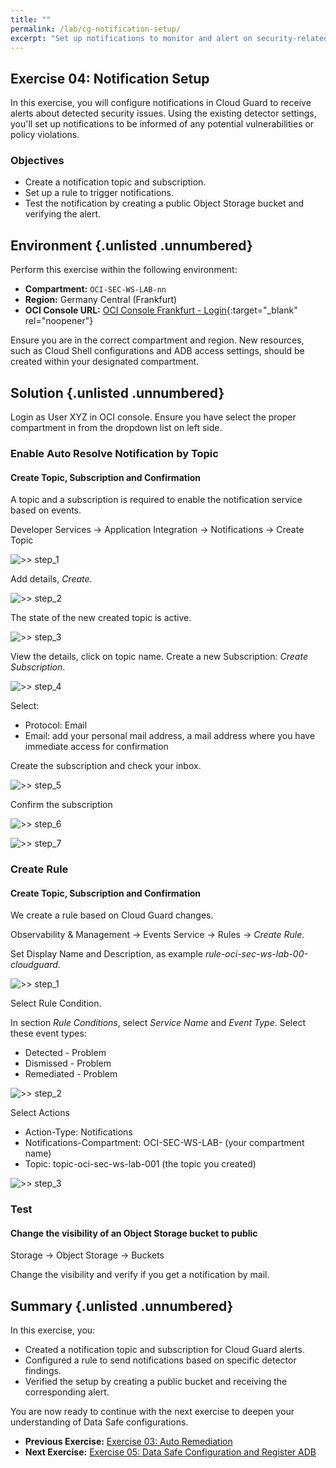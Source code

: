 ```yaml
---
title: ""
permalink: /lab/cg-notification-setup/
excerpt: "Set up notifications to monitor and alert on security-related events."
---
```

<!-- markdownlint-disable MD013 -->
<!-- markdownlint-disable MD024 -->
<!-- markdownlint-disable MD029 -->
<!-- markdownlint-disable MD033 -->

## Exercise 04: Notification Setup

In this exercise, you will configure notifications in Cloud Guard to receive
alerts about detected security issues. Using the existing detector settings,
you'll set up notifications to be informed of any potential vulnerabilities or
policy violations.

### Objectives

- Create a notification topic and subscription.
- Set up a rule to trigger notifications.
- Test the notification by creating a public Object Storage bucket and verifying
  the alert.

## Environment {.unlisted .unnumbered}

Perform this exercise within the following environment:

- **Compartment:** `OCI-SEC-WS-LAB-nn`
- **Region:** Germany Central (Frankfurt)
- **OCI Console URL:** [OCI Console Frankfurt - Login](https://console.eu-frankfurt-1.oraclecloud.com){:target="_blank" rel="noopener"}

Ensure you are in the correct compartment and region. New resources, such as
Cloud Shell configurations and ADB access settings, should be created within
your designated compartment.

## Solution {.unlisted .unnumbered}

Login as User XYZ in OCI console. Ensure you have select the proper compartment
in from the dropdown list on left side.

### Enable Auto Resolve Notification by Topic

#### Create Topic, Subscription and Confirmation

A topic and a subscription is required to enable the notification service based
on events.

Developer Services -> Application Integration -> Notifications -> Create Topic

![>> step_1](../../images/screenshot-cloud-guard-notifications_1.jpg)

Add details, _Create_.

![>> step_2](../../images/screenshot-cloud-guard-notifications_2.jpg)

The state of the new created topic is active.

![>> step_3](../../images/screenshot-cloud-guard-notifications_3.jpg)

View the details, click on topic name. Create a new Subscription: _Create Subscription_.

![>> step_4](../../images/screenshot-cloud-guard-notifications_4.jpg)

Select:

- Protocol: Email
- Email: add your personal mail address, a mail address where you have immediate
  access for confirmation

Create the subscription and check your inbox.

![>> step_5](../../images/screenshot-cloud-guard-notifications_5.jpg)

Confirm the subscription

![>> step_6](../../images/screenshot-cloud-guard-notifications_6.jpg)

![>> step_7](../../images/screenshot-cloud-guard-notifications_7.jpg)

### Create Rule

#### Create Topic, Subscription and Confirmation

We create a rule based on Cloud Guard changes.

Observability & Management -> Events Service -> Rules -> _Create Rule_.

Set Display Name and Description, as example _rule-oci-sec-ws-lab-00-cloudguard_.

![>> step_1](../../images/screenshot-cloud-guard-rule_1.jpg)

Select Rule Condition.

In section _Rule Conditions_, select _Service Name_ and _Event Type_. Select
these event types:

- Detected - Problem
- Dismissed - Problem
- Remediated - Problem

![>> step_2](../../images/screenshot-cloud-guard-rule_2.jpg)

Select Actions

- Action-Type: Notifications
- Notifications-Compartment: OCI-SEC-WS-LAB-<nn> (your compartment name)
- Topic: topic-oci-sec-ws-lab-001 (the topic you created)

![>> step_3](../../images/screenshot-cloud-guard-rule_3.jpg)

### Test

#### Change the visibility of an Object Storage bucket to public

Storage -> Object Storage -> Buckets

Change the visibility and verify if you get a notification by mail.


## Summary {.unlisted .unnumbered}

In this exercise, you:

- Created a notification topic and subscription for Cloud Guard alerts.
- Configured a rule to send notifications based on specific detector findings.
- Verified the setup by creating a public bucket and receiving the corresponding
  alert.

You are now ready to continue with the next exercise to deepen your understanding
of Data Safe configurations.

<!-- For Pandoc -->
- **Previous Exercise:** [Exercise 03: Auto Remediation](#exercise-03-auto-remediation)
- **Next Exercise:** [Exercise 05: Data Safe Configuration and Register ADB](#exercise-05-configuration-and-register-adb)

<!-- For Jekyll -->
<!-- 
- **Previous Exercise:** [Exercise 03: Auto Remediation](../ex02/2x03-Exercise.md)
- **Next Exercise:** [Exercise 05: Data Safe Configuration and Register ADB](../ex03/3x05-Exercise.md)
-->
